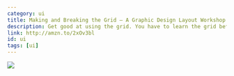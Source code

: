 ```yaml
---
category: ui
title: Making and Breaking the Grid — A Graphic Design Layout Workshop
description: Get good at using the grid. You have to learn the grid before you can break it.
link: http://amzn.to/2xOv3bl
id: ui
tags: [ui]
---
```

<a target="_blank"  href="https://www.amazon.com/gp/product/1592531253/ref=as_li_tl?ie=UTF8&camp=1789&creative=9325&creativeASIN=1592531253&linkCode=as2&tag=compassofdesi-20&linkId=b93518573af5f2ceb3e8e9cdeb48e461"><img border="0" src="//ws-na.amazon-adsystem.com/widgets/q?_encoding=UTF8&MarketPlace=US&ASIN=1592531253&ServiceVersion=20070822&ID=AsinImage&WS=1&Format=_SL250_&tag=compassofdesi-20" ></a><img src="//ir-na.amazon-adsystem.com/e/ir?t=compassofdesi-20&l=am2&o=1&a=1592531253" width="1" height="1" border="0" alt="" style="border:none !important; margin:0px !important;" />
